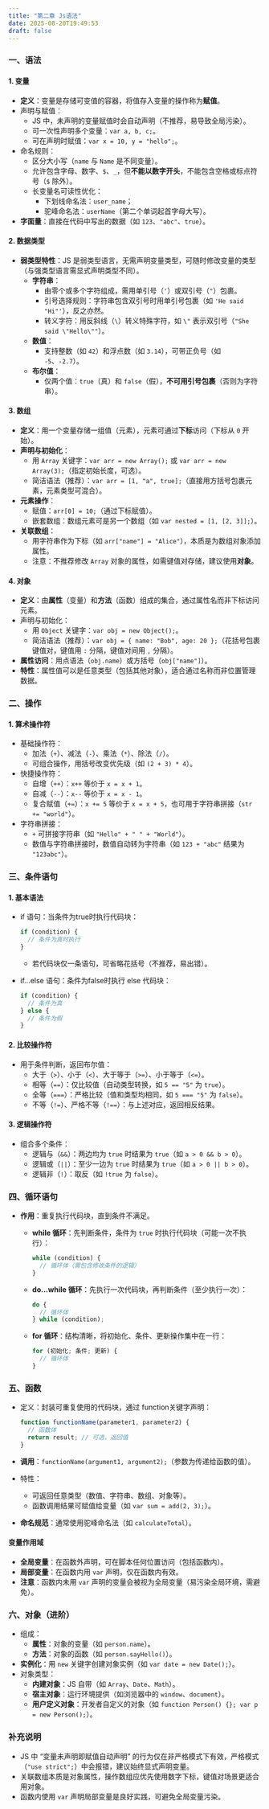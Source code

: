 ```yaml
---
title: "第二章 Js语法"
date: 2025-08-20T19:49:53
draft: false
---
```


### 一、语法

#### 1. 变量

- **定义**：变量是存储可变值的容器，将值存入变量的操作称为**赋值**。
- 声明与赋值：
  - JS 中，未声明的变量赋值时会自动声明（不推荐，易导致全局污染）。
  - 可一次性声明多个变量：`var a, b, c;`。
  - 可在声明时赋值：`var x = 10, y = "hello";`。
- 命名规则：
  - 区分大小写（`name` 与 `Name` 是不同变量）。
  - 允许包含字母、数字、`$`、`_`，但**不能以数字开头**，不能包含空格或标点符号（`$` 除外）。
  - 长变量名可读性优化：
    - 下划线命名法：`user_name`；
    - 驼峰命名法：`userName`（第二个单词起首字母大写）。
- **字面量**：直接在代码中写出的数据（如 `123`、`"abc"`、`true`）。

#### 2. 数据类型

- **弱类型特性**：JS 是弱类型语言，无需声明变量类型，可随时修改变量的类型（与强类型语言需显式声明类型不同）。
  - **字符串**：
    - 由零个或多个字符组成，需用单引号（`'`）或双引号（`"`）包裹。
    - 引号选择规则：字符串包含双引号时用单引号包裹（如 `'He said "Hi"'`），反之亦然。
    - 转义字符：用反斜线（`\`）转义特殊字符，如 `\"` 表示双引号（`"She said \"Hello\""`）。
  - **数值**：
    - 支持整数（如 `42`）和浮点数（如 `3.14`），可带正负号（如 `-5`、`-2.7`）。
  - **布尔值**：
    - 仅两个值：`true`（真）和 `false`（假），**不可用引号包裹**（否则为字符串）。

#### 3. 数组

- **定义**：用一个变量存储一组值（元素），元素可通过**下标**访问（下标从 `0` 开始）。
- **声明与初始化**：
  - 用 `Array` 关键字：`var arr = new Array();` 或 `var arr = new Array(3);`（指定初始长度，可选）。
  - 简洁语法（推荐）：`var arr = [1, "a", true];`（直接用方括号包裹元素，元素类型可混合）。
- **元素操作**：
  - 赋值：`arr[0] = 10;`（通过下标赋值）。
  - 嵌套数组：数组元素可是另一个数组（如 `var nested = [1, [2, 3]];`）。
- **关联数组**：
  - 用字符串作为下标（如 `arr["name"] = "Alice"`），本质是为数组对象添加属性。
  - 注意：不推荐修改 `Array` 对象的属性，如需键值对存储，建议使用**对象**。

#### 4. 对象

- **定义**：由**属性**（变量）和**方法**（函数）组成的集合，通过属性名而非下标访问元素。
- 声明与初始化：
  - 用 `Object` 关键字：`var obj = new Object();`。
  - 简洁语法（推荐）：`var obj = { name: "Bob", age: 20 };`（花括号包裹键值对，键值用 `:` 分隔，键值对间用 `,` 分隔）。
- **属性访问**：用点语法（`obj.name`）或方括号（`obj["name"]`）。
- **特性**：属性值可以是任意类型（包括其他对象），适合通过名称而非位置管理数据。

### 二、操作

#### 1. 算术操作符

- 基础操作符：
  - 加法（`+`）、减法（`-`）、乘法（`*`）、除法（`/`）。
  - 可组合操作，用括号改变优先级（如 `(2 + 3) * 4`）。
- 快捷操作符：
  - 自增（`++`）：`x++` 等价于 `x = x + 1`。
  - 自减（`--`）：`x--` 等价于 `x = x - 1`。
  - 复合赋值（`+=`）：`x += 5` 等价于 `x = x + 5`，也可用于字符串拼接（`str += "world"`）。
- 字符串拼接：
  - `+` 可拼接字符串（如 `"Hello" + " " + "World"`）。
  - 数值与字符串拼接时，数值自动转为字符串（如 `123 + "abc"` 结果为 `"123abc"`）。

### 三、条件语句

#### 1. 基本语法

- if 语句：当条件为true时执行代码块：

  ```js
  if (condition) {
    // 条件为真时执行
  }
  ```

  - 若代码块仅一条语句，可省略花括号（不推荐，易出错）。

- if...else 语句：条件为false时执行 else 代码块：

  ```js
  if (condition) {
    // 条件为真
  } else {
    // 条件为假
  }
  ```

#### 2. 比较操作符

- 用于条件判断，返回布尔值：
  - 大于（`>`）、小于（`<`）、大于等于（`>=`）、小于等于（`<=`）。
  - 相等（`==`）：仅比较值（自动类型转换，如 `5 == "5"` 为 `true`）。
  - 全等（`===`）：严格比较（值和类型均相同，如 `5 === "5"` 为 `false`）。
  - 不等（`!=`）、严格不等（`!==`）：与上述对应，返回相反结果。

#### 3. 逻辑操作符

- 组合多个条件：
  - 逻辑与（`&&`）：两边均为 `true` 时结果为 `true`（如 `a > 0 && b > 0`）。
  - 逻辑或（`||`）：至少一边为 `true` 时结果为 `true`（如 `a > 0 || b > 0`）。
  - 逻辑非（`!`）：取反（如 `!true` 为 `false`）。

### 四、循环语句

- **作用**：重复执行代码块，直到条件不满足。

  - **while 循环**：先判断条件，条件为 `true` 时执行代码块（可能一次不执行）：

    ```js
    while (condition) {
      // 循环体（需包含修改条件的逻辑）
    }
    ```

  - **do...while 循环**：先执行一次代码块，再判断条件（至少执行一次）：

    ```js
    do {
      // 循环体
    } while (condition);
    ```

  - **for 循环**：结构清晰，将初始化、条件、更新操作集中在一行：

    ```js
    for (初始化; 条件; 更新) {
      // 循环体
    }
    ```

### 五、函数

- 定义：封装可重复使用的代码块，通过 function关键字声明：

  ```js
  function functionName(parameter1, parameter2) {
    // 函数体
    return result; // 可选，返回值
  }
  ```

- **调用**：`functionName(argument1, argument2);`（参数为传递给函数的值）。

- 特性：

  - 可返回任意类型（数值、字符串、数组、对象等）。
  - 函数调用结果可赋值给变量（如 `var sum = add(2, 3);`）。

- **命名规范**：通常使用驼峰命名法（如 `calculateTotal`）。

#### 变量作用域

- **全局变量**：在函数外声明，可在脚本任何位置访问（包括函数内）。
- **局部变量**：在函数内用 `var` 声明，仅在函数内有效。
- **注意**：函数内未用 `var` 声明的变量会被视为全局变量（易污染全局环境，需避免）。

### 六、对象（进阶）

- 组成：
  - **属性**：对象的变量（如 `person.name`）。
  - **方法**：对象的函数（如 `person.sayHello()`）。
- **实例化**：用 `new` 关键字创建对象实例（如 `var date = new Date();`）。
- 对象类型：
  - **内建对象**：JS 自带（如 `Array`、`Date`、`Math`）。
  - **宿主对象**：运行环境提供（如浏览器中的 `window`、`document`）。
  - **用户定义对象**：开发者自定义的对象（如 `function Person() {}; var p = new Person();`）。

### 补充说明

- JS 中 “变量未声明即赋值自动声明” 的行为仅在非严格模式下有效，严格模式（`"use strict";`）中会报错，建议始终显式声明变量。
- 关联数组本质是对象属性，操作数组应优先使用数字下标，键值对场景更适合用对象。
- 函数内使用 `var` 声明局部变量是良好实践，可避免全局变量污染。
